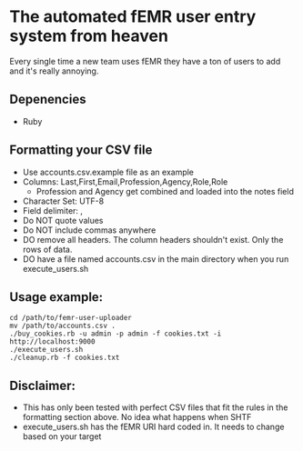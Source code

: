 # The automated fEMR user entry system from heaven
Every single time a new team uses fEMR they have a ton of users to add and it's really annoying. 

## Depenencies
* Ruby 

## Formatting your CSV file
* Use accounts.csv.example file as an example
* Columns: Last,First,Email,Profession,Agency,Role,Role
  * Profession and Agency get combined and loaded into the notes field
* Character Set: UTF-8
* Field delimiter: ,
* Do NOT quote values
* Do NOT include commas anywhere
* DO remove all headers. The column headers shouldn't exist. Only the rows of data.
* DO have a file named accounts.csv in the main directory when you run execute_users.sh

## Usage example:
```Shell
cd /path/to/femr-user-uploader
mv /path/to/accounts.csv .
./buy_cookies.rb -u admin -p admin -f cookies.txt -i http://localhost:9000
./execute_users.sh
./cleanup.rb -f cookies.txt
```

## Disclaimer:
* This has only been tested with perfect CSV files that fit the rules in the formatting section above. No idea what happens when SHTF
* execute_users.sh has the fEMR URI hard coded in. It needs to change based on your target
